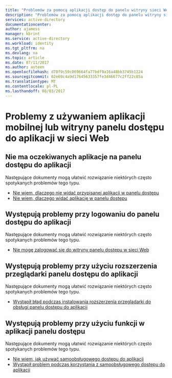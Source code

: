 ```yaml
---
title: "Problemów za pomocą aplikacji dostęp do panelu witryny sieci Web lub aplikacji mobilnej\""
description: "Problemów za pomocą aplikacji dostęp do panelu witryny sieci Web lub aplikacji mobilnej\""
services: active-directory
documentationcenter: 
author: ajamess
manager: kbrint
ms.service: active-directory
ms.workload: identity
ms.tgt_pltfrm: na
ms.devlang: na
ms.topic: article
ms.date: 07/11/2017
ms.author: asteen
ms.openlocfilehash: d78f9c59c069664fa77bdf9a16a48bb3745b1224
ms.sourcegitcommit: 02e69c4a9d17645633357fe3d46677c2ff22c85a
ms.translationtype: MT
ms.contentlocale: pl-PL
ms.lasthandoff: 08/03/2017
---
```

# <a name="problems-using-the-application-access-panel-website-or-mobile-application"></a>Problemy z używaniem aplikacji mobilnej lub witryny panelu dostępu do aplikacji w sieci Web


## <a name="i-do-not-see-the-applications-i-expect-on-the-application-access-panel"></a>Nie ma oczekiwanych aplikacje na panelu dostępu do aplikacji
  Następujące dokumenty mogą ułatwić rozwiązanie niektórych często spotykanych problemów tego typu.
  * [Nie wiem, dlaczego nie widać przypisanej aplikacji w panelu dostępu](https://docs.microsoft.com/azure/active-directory/application-access-panel-unexpected-application-not-appearing/?/?WT.mc_id=DMC_AAD_Manage_Apps_Troubleshooting_Nav)
  * [Nie wiem, dlaczego widać aplikację w panelu dostępu](https://docs.microsoft.com/azure/active-directory/application-access-panel-unexpected-application-appears/?/?WT.mc_id=DMC_AAD_Manage_Apps_Troubleshooting_Nav)

## <a name="im-having-problems-signing-in-to-the-application-access-panel"></a>Występują problemy przy logowaniu do panelu dostępu do aplikacji
  Następujące dokumenty mogą ułatwić rozwiązanie niektórych często spotykanych problemów tego typu.
  * [Nie mogę zalogować się do witryny panelu dostępu w sieci Web](https://docs.microsoft.com/azure/active-directory/application-access-panel-web-sign-in-problem/?/?WT.mc_id=DMC_AAD_Manage_Apps_Troubleshooting_Nav)

## <a name="im-having-problems-using-the-application-access-panel-browser-extension"></a>Występują problemy przy użyciu rozszerzenia przeglądarki panelu dostępu do aplikacji
  Następujące dokumenty mogą ułatwić rozwiązanie niektórych często spotykanych problemów tego typu.
  * [Wystąpił błąd podczas instalowania rozszerzenia przeglądarki do obsługi panelu dostępu do aplikacji](https://docs.microsoft.com/azure/active-directory/application-access-panel-extension-problem-installing/?/?WT.mc_id=DMC_AAD_Manage_Apps_Troubleshooting_Nav)

## <a name="im-having-problems-with-a-feature-on-the-application-access-panel"></a>Występują problemy przy użyciu funkcji w aplikacji panelu dostępu
  Następujące dokumenty mogą ułatwić rozwiązanie niektórych często spotykanych problemów tego typu.
  * [Nie wiem, jak używać samoobsługowego dostępu do aplikacji](https://docs.microsoft.com/azure/active-directory/application-access-panel-self-service-applications-how-to/?/?WT.mc_id=DMC_AAD_Manage_Apps_Troubleshooting_Nav)
  * [Wystąpił problem podczas korzystania z samoobsługowego dostępu do aplikacji](https://docs.microsoft.com/azure/active-directory/application-access-panel-self-service-applications-problem/?/?WT.mc_id=DMC_AAD_Manage_Apps_Troubleshooting_Nav)
